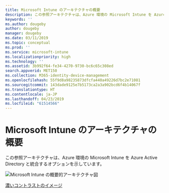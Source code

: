 ```yaml
---
title: Microsoft Intune のアーキテクチャの概要
description: この参照アーキテクチャは、Azure 環境の Microsoft Intune を Azure Active Directory と統合するオプションを示しています。
keywords: ''
ms.author: dougeby
author: dougeby
manager: dougeby
ms.date: 03/11/2019
ms.topic: conceptual
ms.prod: ''
ms.service: microsoft-intune
ms.localizationpriority: high
ms.technology: ''
ms.assetid: 3b992f64-fe34-4270-9730-bc6c65c308ed
search.appverid: MET150
ms.collection: M365-identity-device-management
ms.openlocfilehash: 55f9d8a98235873dfcfa440a49226d7bc2e71081
ms.sourcegitcommit: 143dade9125e7b5173ca2a3a902bcd6f4b14067f
ms.translationtype: HT
ms.contentlocale: ja-JP
ms.lasthandoff: 04/23/2019
ms.locfileid: "61514566"
---
```

# <a name="high-level-architecture-for-microsoft-intune"></a>Microsoft Intune のアーキテクチャの概要
この参照アーキテクチャは、Azure 環境の Microsoft Intune を Azure Active Directory と統合するオプションを示しています。  

![Microsoft Intune の概要的アーキテクチャ図](./media/intunearchitecture_wh.svg)

[濃いコントラストのイメージ](./media/intunearchitecture.svg)

